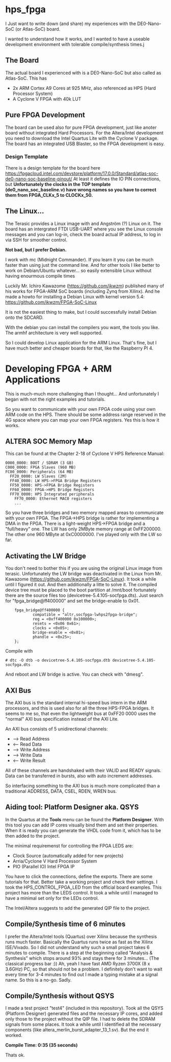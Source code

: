 # hps_fpga

I Just want to write down (and share) my experiences with the DE0-Nano-SoC (or Atlas-SoC) board.

I wanted to understand how it works, and I wanted to have a useable development environment with tolerable compile/synthesis times.j

## The Board
The actual board I experienced with is a DE0-Nano-SoC but also called as Atlas-SoC. This has 
  - 2x ARM Cortex A9 Cores at 925 MHz, also referenced as HPS (Hard Processor System)
  - A Cyclone V FPGA with 40k LUT

## Pure FPGA Development
The board can be used also for pure FPGA development, just like anoter board without integrated Hard Processors. For the Altera/Intel development you need to download the Intel Quartus Lite with the Cyclone V package. The board has an integrated USB Blaster, so the FPGA development is easy.

### Design Template
There is a design template for the board here https://fpgacloud.intel.com/devstore/platform/17.0.0/Standard/atlas-soc-de0-nano-soc-baseline-pinout/
At least it defines the IO PIN connections, but **Unfortunately the clocks in the TOP template (de0_nano_soc_baseline.v) have wrong names so you have to correct them from FPGA_CLKx_5 to CLOCKx_50.**

## The Linux...
The Terasic provides a Linux image with and Angström (?) Linux on it. The board has an intergrated FTDI USB-UART where you see the Linux console messages and you can log-in, check the board actual IP address, to log in via SSH for smoother control.

**Not bad, but I prefer Debian.**

I work with mc (Midnight Commander). If you learn it you can be much faster than using just the command line.
And for other tools I like better to work on Debian/Ubuntu whatever... so easily extensible Linux without having enourmous compile times

Luckily Mr. Ichiro Kawazome (https://github.com/ikwzm) published many of his works for FPGA-ARM SoC boards (including Zynq from Xilinx). And he made a howto for installing a Debian Linux with kernel version 5.4: https://github.com/ikwzm/FPGA-SoC-Linux

It is not the easiest thing to make, but I could successfully install Debian onto the SDCARD.

With the debian you can install the compilers you want, the tools you like. The armhf architecture is very well supported.

So I could develop Linux application for the ARM Linux. That's fine, but I have much better and cheaper boards for that, like the Raspberry PI 4.

# Developing FPGA + ARM Applications

This is much-much more challenging than I thought...
And unfortunately I began with not the right examples and tutorials.

So you want to communicate with your own FPGA code using your own ARM code on the HPS.
There should be some address range reserved in the 4G space where you can map your own FPGA registers. Yes this is how it works.

## ALTERA SOC Memory Map
This can be found at the Chapter 2-18 of Cyclone V HPS Reference Manual:
```
0000_0000: BOOT / SDRAM (3 GB)
C000_0000: FPGA Slaves (960 MB)
FC00_0000: Peripherals (64 MB)
  FF20_0000: LW Slaves (2M)
  FF40_0000: LW HPS->FPGA Bridge Registers
  FF50_0000: HPS->FPGA Bridge Registers
  FF60_0000: FPGA->HPS Bridge Registers
  FF70_0000: HPS Integrated peripherals
    FF70_0000: Ethernet MAC0 registers
    ...
``` 
So you have three bridges and two memory mapped areas to communicate with your own FPGA.
The FPGA->HPS bridge is rather for implementing a DMA in the FPGA.
There is a light-weight HPS->FPGA bridge and a "full/heavy" one.
The LW has only 2MByte memory range at 0xFF200000. The other one 960 MByte at 0xC0000000.
I've played only with the LW so far.

## Activating the LW Bridge
You don't need to bother this if you are using the original Linux image from terasic.
Unfortunately the LW bridge was deactivated in the Linux from Mr. Kawazome (https://github.com/ikwzm/FPGA-SoC-Linux).
It took a while until I figured it out. And then additionally a litte to solve it.
The compiled device tree must be placed to the boot partition at /mnt/boot fortunately there are the source files too (devicetree-5.4.105-socfpga.dts).
Just search for "fpga_bridge@ff400000" and set the bridge-enable to 0x01.
```
    fpga_bridge@ff400000 {
            compatible = "altr,socfpga-lwhps2fpga-bridge";
            reg = <0xff400000 0x100000>;
            resets = <0x06 0x61>;
            clocks = <0x05>;
            bridge-enable = <0x01>;
            phandle = <0x25>;
    };
```                
Compile with
```
# dtc -O dtb -o devicetree-5.4.105-socfpga.dtb devicetree-5.4.105-socfpga.dts
```
And reboot and LW bridge is active.
You can check with "dmesg".

## AXI Bus
The AXI bus is the standard internal hi-speed bus intern in the ARM processors, and this is used also for all the three HPS-FPGA bridges.
It seems to me so, that even the lightweight bus at 0xFF20 0000 uses the "normal" AXI bus specification instead of the AXI Lite.

An AXI bus consists of 5 unidirectional channels:
  - --> Read Address 
  - <-- Read Data 
  - --> Write Address
  - --> Write Data
  - <-- Write Result

All of these channels are handshaked with their VALID and READY signals. Data can be transferred in bursts, also with auto increment addresses.

So interfacing something to the AXI bus is much more complicated than a traditional ADDRESS, DATA, CSEL, RDEN, WREN bus.

## Aiding tool: Platform Designer aka. QSYS

In the Quartus at the **Tools** menu can be found the **Platform Designer**. With this tool you can add IP cores visually bind them and set their properties.
When it is ready you can generate the VHDL code from it, which has to be then added to the project.

The minimal requiremenst for controlling the FPGA LEDS are:
  - Clock Source (automatically added for new projects)
  - Arria/Cyclone V Hard Processor System
  - PIO (Parallel IO) Intel FPGA IP

You have to click the connections, define the exports. There are some tutorials for that. Better take a working project and check their settings. I took the HPS_CONTROL_FPGA_LED from the official board examples. This project has more than the LEDS control. It took a while until I managed to have a minimal set only for the LEDs control.

The Intel/Altera suggests to add the generated QIP file to the project.

## Compile/Synthesis time of 6 minutes
I prefer the Altera/Intel tools (Quartus) over Xilinx because the synthesis runs much faster. Basically the Quartus runs twice as fast as the Xilinx ISE/Vivado.
So I did not understand why such a small project takes 6 minutes to compile. There is a step at the beginning called "Analysis & Synthesis" which stops around 93% and stays there for 3 minutes... (The classical progress bar :))
Ah, yeah I have fast AMD Ryzen 3700X (8 x 3.6GHz) PC, so that should not be a problem.
I definitely don't want to wait every time for 3-4 minutes to find out I made a typing mistake at a signal name.
So this is a no-go. Sadly.

## Compile/Synthesis without QSYS
I made a test project "test4" (included in this repository). Took all the QSYS (Platform Designer) generated files and the necessary IP cores, and added only those to the project without the QIP file.
I had to delete the SDRAM signals from some places. It took a while until I identified all the necessary components (like altera_merlin_burst_adapter_13_1.sv).
But the end it worked.

**Compile Time: 0:35 (35 seconds)**

Thats ok.


